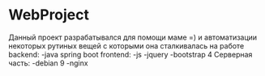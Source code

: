 # WebProject
Данный проект разрабатывался для помощи маме =) и автоматизации некоторых рутиных вещей с которыми она сталкивалась на работе<br/>
backend:
-java spring boot
frontend:
-js
-jquery
-bootstrap 4
Серверная часть:
-debian 9
-nginx

